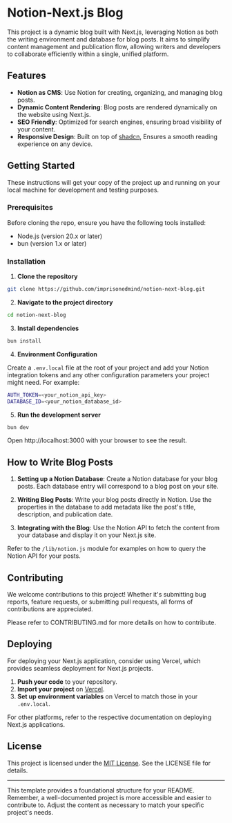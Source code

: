 # Notion-Next.js Blog

This project is a dynamic blog built with Next.js, leveraging Notion as both the writing environment and database for blog posts. It aims to simplify content management and publication flow, allowing writers and developers to collaborate efficiently within a single, unified platform.

## Features

- **Notion as CMS**: Use Notion for creating, organizing, and managing blog posts.
- **Dynamic Content Rendering**: Blog posts are rendered dynamically on the website using Next.js.
- **SEO Friendly**: Optimized for search engines, ensuring broad visibility of your content.
- **Responsive Design**: Built on top of [shadcn](https://github.com/shadcn-ui/ui), 
  Ensures a smooth reading experience on 
  any 
  device.



## Getting Started

These instructions will get your copy of the project up and running on your local machine for development and testing purposes.

### Prerequisites

Before cloning the repo, ensure you have the following tools installed:

- Node.js (version 20.x or later)
- bun (version 1.x or later)

### Installation

1. **Clone the repository**

```sh
git clone https://github.com/imprisonedmind/notion-next-blog.git
```

2. **Navigate to the project directory**

```sh
cd notion-next-blog
```

3. **Install dependencies**

```sh
bun install
```

4. **Environment Configuration**

Create a `.env.local` file at the root of your project and add your Notion integration tokens and any other configuration parameters your project might need. For example:

```sh
AUTH_TOKEN=<your_notion_api_key>
DATABASE_ID=<your_notion_database_id>
```

5. **Run the development server**

```sh
bun dev
```

Open http://localhost:3000 with your browser to see the result.

## How to Write Blog Posts

1. **Setting up a Notion Database**: Create a Notion database for your blog posts. Each database entry will correspond to a blog post on your site.
   
2. **Writing Blog Posts**: Write your blog posts directly in Notion. Use the properties in the database to add metadata like the post's title, description, and publication date.

3. **Integrating with the Blog**: Use the Notion API to fetch the content from your database and display it on your Next.js site.

Refer to the `/lib/notion.js` module for examples on how to query the Notion API for your posts.

## Contributing

We welcome contributions to this project! Whether it's submitting bug reports, feature requests, or submitting pull requests, all forms of contributions are appreciated.

Please refer to CONTRIBUTING.md for more details on how to contribute.

## Deploying

For deploying your Next.js application, consider using Vercel, which provides seamless deployment for Next.js projects.

1. **Push your code** to your repository.
2. **Import your project** on [Vercel](https://vercel.com).
3. **Set up environment variables** on Vercel to match those in your `.env.local`.

For other platforms, refer to the respective documentation on deploying Next.js applications.

## License

This project is licensed under the [MIT License](LICENSE). See the LICENSE file for details.

---

This template provides a foundational structure for your README. Remember, a well-documented project is more accessible and easier to contribute to. Adjust the content as necessary to match your specific project's needs.